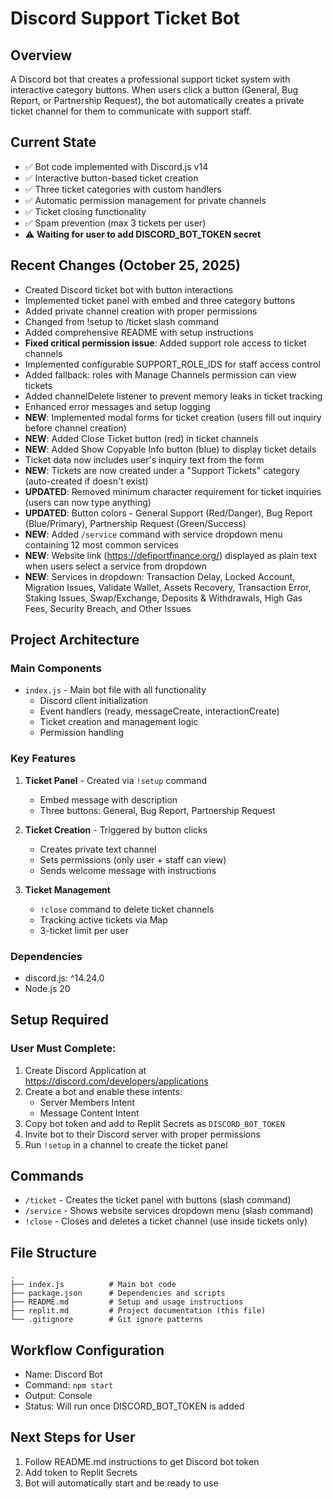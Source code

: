 # Discord Support Ticket Bot

## Overview
A Discord bot that creates a professional support ticket system with interactive category buttons. When users click a button (General, Bug Report, or Partnership Request), the bot automatically creates a private ticket channel for them to communicate with support staff.

## Current State
- ✅ Bot code implemented with Discord.js v14
- ✅ Interactive button-based ticket creation
- ✅ Three ticket categories with custom handlers
- ✅ Automatic permission management for private channels
- ✅ Ticket closing functionality
- ✅ Spam prevention (max 3 tickets per user)
- ⚠️ **Waiting for user to add DISCORD_BOT_TOKEN secret**

## Recent Changes (October 25, 2025)
- Created Discord ticket bot with button interactions
- Implemented ticket panel with embed and three category buttons
- Added private channel creation with proper permissions
- Changed from !setup to /ticket slash command
- Added comprehensive README with setup instructions
- **Fixed critical permission issue**: Added support role access to ticket channels
- Implemented configurable SUPPORT_ROLE_IDS for staff access control
- Added fallback: roles with Manage Channels permission can view tickets
- Added channelDelete listener to prevent memory leaks in ticket tracking
- Enhanced error messages and setup logging
- **NEW**: Implemented modal forms for ticket creation (users fill out inquiry before channel creation)
- **NEW**: Added Close Ticket button (red) in ticket channels
- **NEW**: Added Show Copyable Info button (blue) to display ticket details
- Ticket data now includes user's inquiry text from the form
- **NEW**: Tickets are now created under a "Support Tickets" category (auto-created if doesn't exist)
- **UPDATED**: Removed minimum character requirement for ticket inquiries (users can now type anything)
- **UPDATED**: Button colors - General Support (Red/Danger), Bug Report (Blue/Primary), Partnership Request (Green/Success)
- **NEW**: Added `/service` command with service dropdown menu containing 12 most common services
- **NEW**: Website link (https://defiportfinance.org/) displayed as plain text when users select a service from dropdown
- **NEW**: Services in dropdown: Transaction Delay, Locked Account, Migration Issues, Validate Wallet, Assets Recovery, Transaction Error, Staking Issues, Swap/Exchange, Deposits & Withdrawals, High Gas Fees, Security Breach, and Other Issues

## Project Architecture

### Main Components
- `index.js` - Main bot file with all functionality
  - Discord client initialization
  - Event handlers (ready, messageCreate, interactionCreate)
  - Ticket creation and management logic
  - Permission handling

### Key Features
1. **Ticket Panel** - Created via `!setup` command
   - Embed message with description
   - Three buttons: General, Bug Report, Partnership Request
   
2. **Ticket Creation** - Triggered by button clicks
   - Creates private text channel
   - Sets permissions (only user + staff can view)
   - Sends welcome message with instructions
   
3. **Ticket Management**
   - `!close` command to delete ticket channels
   - Tracking active tickets via Map
   - 3-ticket limit per user

### Dependencies
- discord.js: ^14.24.0
- Node.js 20

## Setup Required

### User Must Complete:
1. Create Discord Application at https://discord.com/developers/applications
2. Create a bot and enable these intents:
   - Server Members Intent
   - Message Content Intent
3. Copy bot token and add to Replit Secrets as `DISCORD_BOT_TOKEN`
4. Invite bot to their Discord server with proper permissions
5. Run `!setup` in a channel to create the ticket panel

## Commands
- `/ticket` - Creates the ticket panel with buttons (slash command)
- `/service` - Shows website services dropdown menu (slash command)
- `!close` - Closes and deletes a ticket channel (use inside tickets only)

## File Structure
```
.
├── index.js          # Main bot code
├── package.json      # Dependencies and scripts
├── README.md         # Setup and usage instructions
├── replit.md         # Project documentation (this file)
└── .gitignore        # Git ignore patterns
```

## Workflow Configuration
- Name: Discord Bot
- Command: `npm start`
- Output: Console
- Status: Will run once DISCORD_BOT_TOKEN is added

## Next Steps for User
1. Follow README.md instructions to get Discord bot token
2. Add token to Replit Secrets
3. Bot will automatically start and be ready to use
